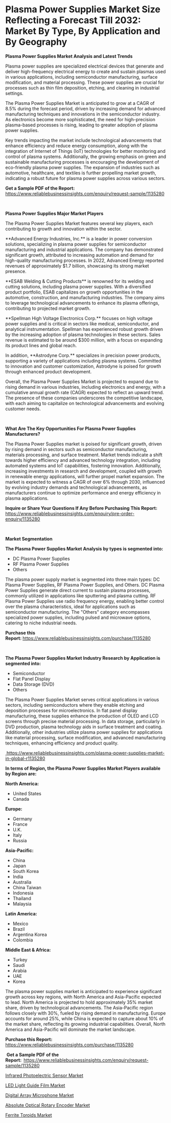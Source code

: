 <p><h1>Plasma Power Supplies Market Size Reflecting a Forecast Till 2032: Market By Type, By Application and By Geography</h1></p><p><strong>Plasma Power Supplies Market Analysis and Latest Trends</strong></p>
<p><p>Plasma power supplies are specialized electrical devices that generate and deliver high-frequency electrical energy to create and sustain plasmas used in various applications, including semiconductor manufacturing, surface modification, and material processing. These power supplies are crucial for processes such as thin film deposition, etching, and cleaning in industrial settings.</p><p>The Plasma Power Supplies Market is anticipated to grow at a CAGR of 8.5% during the forecast period, driven by increasing demand for advanced manufacturing techniques and innovations in the semiconductor industry. As electronics become more sophisticated, the need for high-precision plasma-based processes is rising, leading to greater adoption of plasma power supplies.</p><p>Key trends impacting the market include technological advancements that enhance efficiency and reduce energy consumption, along with the integration of Internet of Things (IoT) technologies for better monitoring and control of plasma systems. Additionally, the growing emphasis on green and sustainable manufacturing processes is encouraging the development of eco-friendly plasma power supplies. The expansion of industries such as automotive, healthcare, and textiles is further propelling market growth, indicating a robust future for plasma power supplies across various sectors.</p></p>
<p><strong>Get a Sample PDF of the Report:&nbsp;</strong> <a href="https://www.reliablebusinessinsights.com/enquiry/request-sample/1135280?utm_campaign=116&utm_medium=2&utm_source=Github&utm_content=ia&utm_term=10022025&utm_id=plasma-power-supplies">https://www.reliablebusinessinsights.com/enquiry/request-sample/1135280</a></p>
<p>&nbsp;</p>
<p><strong>Plasma Power Supplies Major Market Players</strong></p>
<p><p>The Plasma Power Supplies Market features several key players, each contributing to growth and innovation within the sector. </p><p>**Advanced Energy Industries, Inc.** is a leader in power conversion solutions, specializing in plasma power supplies for semiconductor manufacturing and industrial applications. The company has demonstrated significant growth, attributed to increasing automation and demand for high-quality manufacturing processes. In 2022, Advanced Energy reported revenues of approximately $1.7 billion, showcasing its strong market presence.</p><p>**ESAB Welding & Cutting Products** is renowned for its welding and cutting solutions, including plasma power supplies. With a diversified product portfolio, ESAB capitalizes on growth opportunities in the automotive, construction, and manufacturing industries. The company aims to leverage technological advancements to enhance its plasma offerings, contributing to projected market growth.</p><p>**Spellman High Voltage Electronics Corp.** focuses on high voltage power supplies and is critical in sectors like medical, semiconductor, and analytical instrumentation. Spellman has experienced robust growth driven by the increasing adoption of plasma technologies in these sectors. Sales revenue is estimated to be around $300 million, with a focus on expanding its product lines and global reach.</p><p>In addition, **Astrodyne Corp.** specializes in precision power products, supporting a variety of applications including plasma systems. Committed to innovation and customer customization, Astrodyne is poised for growth through enhanced product development.</p><p>Overall, the Plasma Power Supplies Market is projected to expand due to rising demand in various industries, including electronics and energy, with a cumulative annual growth rate (CAGR) expected to reflect an upward trend. The presence of these companies underscores the competitive landscape, with each aiming to capitalize on technological advancements and evolving customer needs.</p></p>
<p>&nbsp;</p>
<p><strong>What Are The Key Opportunities For Plasma Power Supplies Manufacturers?</strong></p>
<p><p>The Plasma Power Supplies market is poised for significant growth, driven by rising demand in sectors such as semiconductor manufacturing, materials processing, and surface treatment. Market trends indicate a shift towards higher efficiency and advanced technology integration, including automated systems and IoT capabilities, fostering innovation. Additionally, increasing investments in research and development, coupled with growth in renewable energy applications, will further propel market expansion. The market is expected to witness a CAGR of over 6% through 2030, influenced by evolving industry demands and technological advancements, as manufacturers continue to optimize performance and energy efficiency in plasma applications.</p></p>
<p><strong>Inquire or Share Your Questions If Any Before Purchasing This Report:</strong> <a href="https://www.reliablebusinessinsights.com/enquiry/pre-order-enquiry/1135280?utm_campaign=116&utm_medium=2&utm_source=Github&utm_content=ia&utm_term=10022025&utm_id=plasma-power-supplies">https://www.reliablebusinessinsights.com/enquiry/pre-order-enquiry/1135280</a></p>
<p>&nbsp;</p>
<p><strong>Market Segmentation</strong></p>
<p><strong>The Plasma Power Supplies Market Analysis by types is segmented into:</strong></p>
<p><ul><li>DC Plasma Power Supplies</li><li>RF Plasma Power Supplies</li><li>Others</li></ul></p>
<p><p>The plasma power supply market is segmented into three main types: DC Plasma Power Supplies, RF Plasma Power Supplies, and Others. DC Plasma Power Supplies generate direct current to sustain plasma processes, commonly utilized in applications like sputtering and plasma cutting. RF Plasma Power Supplies use radio frequency energy, enabling better control over the plasma characteristics, ideal for applications such as semiconductor manufacturing. The "Others" category encompasses specialized power supplies, including pulsed and microwave options, catering to niche industrial needs.</p></p>
<p><strong>Purchase this Report:&nbsp;</strong><a href="https://www.reliablebusinessinsights.com/purchase/1135280?utm_campaign=116&utm_medium=2&utm_source=Github&utm_content=ia&utm_term=10022025&utm_id=plasma-power-supplies">https://www.reliablebusinessinsights.com/purchase/1135280</a></p>
<p>&nbsp;</p>
<p><strong>The Plasma Power Supplies Market Industry Research by Application is segmented into:</strong></p>
<p><ul><li>Semiconductor</li><li>Flat Panel Display</li><li>Data Storage (DVD)</li><li>Others</li></ul></p>
<p><p>The Plasma Power Supplies Market serves critical applications in various sectors, including semiconductors where they enable etching and deposition processes for microelectronics. In flat panel display manufacturing, these supplies enhance the production of OLED and LCD screens through precise material processing. In data storage, particularly in DVD production, plasma technology aids in surface treatment and coating. Additionally, other industries utilize plasma power supplies for applications like material processing, surface modification, and advanced manufacturing techniques, enhancing efficiency and product quality.</p></p>
<p><a href="https://www.reliablebusinessinsights.com/plasma-power-supplies-market-in-global-r1135280?utm_campaign=116&utm_medium=2&utm_source=Github&utm_content=ia&utm_term=10022025&utm_id=plasma-power-supplies">&nbsp;https://www.reliablebusinessinsights.com/plasma-power-supplies-market-in-global-r1135280</a></p>
<p><strong>In terms of Region, the Plasma Power Supplies Market Players available by Region are:</strong></p>
<p>
    <p> <strong> North America: </strong>
        <ul>
            <li>United States</li>
            <li>Canada</li>
        </ul>
        </p> 
    <p> <strong> Europe: </strong>
        <ul>
            <li>Germany</li>
            <li>France</li>
            <li>U.K.</li>
            <li>Italy</li>
            <li>Russia</li>
        </ul>
        </p> 
    <p> <strong> Asia-Pacific: </strong>
        <ul>
            <li>China</li>
            <li>Japan</li>
            <li>South Korea</li>
            <li>India</li>
            <li>Australia</li>
            <li>China Taiwan</li>
            <li>Indonesia</li>
            <li>Thailand</li>
            <li>Malaysia</li>
        </ul>
        </p> 
    <p> <strong> Latin America: </strong>
        <ul>
            <li>Mexico</li>
            <li>Brazil</li>
            <li>Argentina Korea</li>
            <li>Colombia</li>
        </ul>
        </p> 
    <p> <strong> Middle East & Africa: </strong>
        <ul>
            <li>Turkey</li>
            <li>Saudi</li>
            <li>Arabia</li>
            <li>UAE</li>
            <li>Korea</li>
        </ul>
    </p>
    </p>
<p><p>The plasma power supplies market is anticipated to experience significant growth across key regions, with North America and Asia-Pacific expected to lead. North America is projected to hold approximately 35% market share, driven by technological advancements. The Asia-Pacific region follows closely with 30%, fueled by rising demand in manufacturing. Europe accounts for around 25%, while China is expected to capture about 10% of the market share, reflecting its growing industrial capabilities. Overall, North America and Asia-Pacific will dominate the market landscape.</p></p>
<p><strong>Purchase this Report: </strong><a href="https://www.reliablebusinessinsights.com/purchase/1135280?utm_campaign=116&utm_medium=2&utm_source=Github&utm_content=ia&utm_term=10022025&utm_id=plasma-power-supplies">https://www.reliablebusinessinsights.com/purchase/1135280</a></p>
<p>&nbsp;<strong>Get a Sample PDF of the Report:&nbsp;&nbsp;</strong><a href="https://www.reliablebusinessinsights.com/enquiry/request-sample/1135280?utm_campaign=116&utm_medium=2&utm_source=Github&utm_content=ia&utm_term=10022025&utm_id=plasma-power-supplies">https://www.reliablebusinessinsights.com/enquiry/request-sample/1135280</a></p>
<p><strong></strong></p>
<p><p><a href="https://github.com/nkbaroga/Market-Research-Report-List-1/blob/main/infrared-photoelectric-sensor-market.md?utm_campaign=116&utm_medium=2&utm_source=Github&utm_content=ia&utm_term=10022025&utm_id=plasma-power-supplies">Infrared Photoelectric Sensor Market</a></p><p><a href="https://github.com/hedbomkrahe/Market-Research-Report-List-1/blob/main/led-light-guide-film-market.md?utm_campaign=116&utm_medium=2&utm_source=Github&utm_content=ia&utm_term=10022025&utm_id=plasma-power-supplies">LED Light Guide Film Market</a></p><p><a href="https://github.com/rosalinebhakta48/Market-Research-Report-List-1/blob/main/digital-array-microphone-market.md?utm_campaign=116&utm_medium=2&utm_source=Github&utm_content=ia&utm_term=10022025&utm_id=plasma-power-supplies">Digital Array Microphone Market</a></p><p><a href="https://github.com/chongseney974/Market-Research-Report-List-1/blob/main/absolute-optical-rotary-encoder-market.md?utm_campaign=116&utm_medium=2&utm_source=Github&utm_content=ia&utm_term=10022025&utm_id=plasma-power-supplies">Absolute Optical Rotary Encoder Market</a></p><p><a href="https://github.com/lateshab69/Market-Research-Report-List-1/blob/main/ferrite-toroids-market.md?utm_campaign=116&utm_medium=2&utm_source=Github&utm_content=ia&utm_term=10022025&utm_id=plasma-power-supplies">Ferrite Toroids Market</a></p></p>